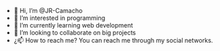 - 👋 Hi, I’m @JR-Camacho
- 👀 I’m interested in programming
- 🌱 I’m currently learning web development
- 💞️ I’m looking to collaborate on big projects
- ¿📫 How to reach me? You can reach me through my social networks.

<!---
JR-Camacho/JR-Camacho is a ✨ special ✨ repository because its `README.md` (this file) appears on your GitHub profile.
You can click the Preview link to take a look at your changes.
--->
